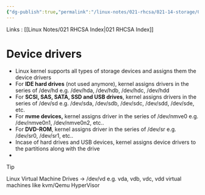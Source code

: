```yaml
---
{"dg-publish":true,"permalink":"/linux-notes/021-rhcsa/021-14-storage/021-14-3-device-drivers/","noteIcon":"","created":"2023-10-07T13:47:51.664+05:30","updated":"2023-10-13T17:11:04.688+05:30"}
---
```


Links : [[Linux Notes/021 RHCSA Index\|021 RHCSA Index]]

# Device drivers

- Linux kernel supports all types of storage devices and assigns them the device drivers
- For **IDE hard drives** (not used anymore), kernel assigns drivers in the series of /dev/hd
		e.g. /dev/hda, /dev/hdb, /dev/hdc, /dev/hdd
- For **SCSI, SAS, SATA, SSD and USB drives**, kernel assigns drivers in the series of /dev/sd
		e.g. /dev/sda, /dev/sdb, /dev/sdc, /dev/sdd, /dev/sde, etc.
- For **nvme devices,** kernel assigns driver in the series of /dev/nmve0
		e.g. /dev/nmve0n1, /dev/nmve0n2, etc..
- For **DVD-ROM**, kernel assigns driver in the series of /dev/sr
		e.g. /dev/sr0, /dev/sr1, etc..
- Incase of hard drives and USB devices, kernel assigns device drivers to the partitions along with the drive
- <style> .container {font-family: sans-serif; text-align: center;} .button-wrapper button {z-index: 1;height: 40px; width: 100px; margin: 10px;padding: 5px;} .excalidraw .App-menu_top .buttonList { display: flex;} .excalidraw-wrapper { height: 800px; margin: 50px; position: relative;} :root[dir="ltr"] .excalidraw .layer-ui__wrapper .zen-mode-transition.App-menu_bottom--transition-left {transform: none;} </style><script src="https://cdn.jsdelivr.net/npm/react@17/umd/react.production.min.js"></script><script src="https://cdn.jsdelivr.net/npm/react-dom@17/umd/react-dom.production.min.js"></script><script type="text/javascript" src="https://cdn.jsdelivr.net/npm/@excalidraw/excalidraw@0/dist/excalidraw.production.min.js"></script><div id="Device_drivers_2023-10-06_1528.30.excalidraw.md1"></div><script>(function(){const InitialData={"type":"excalidraw","version":2,"source":"https://github.com/zsviczian/obsidian-excalidraw-plugin/releases/tag/1.9.19","elements":[{"id":"OB2azQUe","type":"text","x":-323.4332275390625,"y":-190.63063049316406,"width":193.61988830566406,"height":25,"angle":0,"strokeColor":"#1e1e1e","backgroundColor":"transparent","fillStyle":"hachure","strokeWidth":1,"strokeStyle":"solid","roughness":1,"opacity":100,"groupIds":[],"frameId":null,"roundness":null,"seed":1540930447,"version":74,"versionNonce":913890657,"isDeleted":false,"boundElements":null,"updated":1696586535957,"link":null,"locked":false,"text":"/dev/sda (500 GB)","rawText":"/dev/sda (500 GB)","fontSize":20,"fontFamily":1,"textAlign":"left","verticalAlign":"top","baseline":17,"containerId":null,"originalText":"/dev/sda (500 GB)","lineHeight":1.25},{"id":"aa0wo70l","type":"text","x":-228.739013671875,"y":-125.30305480957031,"width":192.0998992919922,"height":25,"angle":0,"strokeColor":"#1e1e1e","backgroundColor":"transparent","fillStyle":"hachure","strokeWidth":1,"strokeStyle":"solid","roughness":1,"opacity":100,"groupIds":[],"frameId":null,"roundness":null,"seed":1281912417,"version":85,"versionNonce":1815183823,"isDeleted":false,"boundElements":null,"updated":1696586451176,"link":null,"locked":false,"text":"/dev/sda1 (100 GB)","rawText":"/dev/sda1 (100 GB)","fontSize":20,"fontFamily":1,"textAlign":"left","verticalAlign":"top","baseline":17,"containerId":null,"originalText":"/dev/sda1 (100 GB)","lineHeight":1.25},{"type":"text","version":43,"versionNonce":9093679,"isDeleted":false,"id":"wMzGRycD","fillStyle":"hachure","strokeWidth":1,"strokeStyle":"solid","roughness":1,"opacity":100,"angle":0,"x":-223.3530502319336,"y":-81.07209777832031,"strokeColor":"#1e1e1e","backgroundColor":"transparent","width":209.73988342285156,"height":25,"seed":618434465,"groupIds":[],"frameId":null,"roundness":null,"boundElements":[],"updated":1696586452160,"link":null,"locked":false,"fontSize":20,"fontFamily":1,"text":"/dev/sda2 (200 GB)","rawText":"/dev/sda2 (200 GB)","textAlign":"left","verticalAlign":"top","containerId":null,"originalText":"/dev/sda2 (200 GB)","lineHeight":1.25,"baseline":17},{"type":"text","version":54,"versionNonce":252884463,"isDeleted":false,"id":"CRP7hEjG","fillStyle":"hachure","strokeWidth":1,"strokeStyle":"solid","roughness":1,"opacity":100,"angle":0,"x":-218.6002426147461,"y":-32.21742248535156,"strokeColor":"#1e1e1e","backgroundColor":"transparent","width":208.49989318847656,"height":25,"seed":905972047,"groupIds":[],"frameId":null,"roundness":null,"boundElements":[],"updated":1696586454725,"link":null,"locked":false,"fontSize":20,"fontFamily":1,"text":"/dev/sda3 (300 GB)","rawText":"/dev/sda3 (300 GB)","textAlign":"left","verticalAlign":"top","containerId":null,"originalText":"/dev/sda3 (300 GB)","lineHeight":1.25,"baseline":17},{"id":"OjEQY2wE","type":"text","x":81.4801025390625,"y":-196.8932647705078,"width":229.95986938476562,"height":25,"angle":0,"strokeColor":"#1e1e1e","backgroundColor":"transparent","fillStyle":"hachure","strokeWidth":1,"strokeStyle":"solid","roughness":1,"opacity":100,"groupIds":[],"frameId":null,"roundness":null,"seed":1837024143,"version":90,"versionNonce":832535041,"isDeleted":false,"boundElements":null,"updated":1696586549183,"link":null,"locked":false,"text":"/dev/nvme0n1 (500 GB)","rawText":"/dev/nvme0n1 (500 GB)","fontSize":20,"fontFamily":1,"textAlign":"left","verticalAlign":"top","baseline":17,"containerId":null,"originalText":"/dev/nvme0n1 (500 GB)","lineHeight":1.25},{"id":"1xr4dOnp","type":"text","x":178.6256103515625,"y":-145.6785125732422,"width":246.49986267089844,"height":25,"angle":0,"strokeColor":"#1e1e1e","backgroundColor":"transparent","fillStyle":"hachure","strokeWidth":1,"strokeStyle":"solid","roughness":1,"opacity":100,"groupIds":[],"frameId":null,"roundness":null,"seed":1037141089,"version":96,"versionNonce":299943041,"isDeleted":false,"boundElements":null,"updated":1696586586693,"link":null,"locked":false,"text":"/dev/nvme0n1p1 (300 GB)","rawText":"/dev/nvme0n1p1 (300 GB)","fontSize":20,"fontFamily":1,"textAlign":"left","verticalAlign":"top","baseline":17,"containerId":null,"originalText":"/dev/nvme0n1p1 (300 GB)","lineHeight":1.25},{"id":"fIi7GAA2","type":"text","x":177.334716796875,"y":-103.73280334472656,"width":255.93984985351562,"height":25,"angle":0,"strokeColor":"#1e1e1e","backgroundColor":"transparent","fillStyle":"hachure","strokeWidth":1,"strokeStyle":"solid","roughness":1,"opacity":100,"groupIds":[],"frameId":null,"roundness":null,"seed":1754828879,"version":117,"versionNonce":2065696897,"isDeleted":false,"boundElements":null,"updated":1696586579265,"link":null,"locked":false,"text":"/dev/nvme0n1p2 (200 GB)","rawText":"/dev/nvme0n1p2 (200 GB)","fontSize":20,"fontFamily":1,"textAlign":"left","verticalAlign":"top","baseline":17,"containerId":null,"originalText":"/dev/nvme0n1p2 (200 GB)","lineHeight":1.25},{"id":"HB_BS5dW-aCyfjA9RDvb1","type":"line","x":-324.27227783203125,"y":-165.3095245361328,"width":90.26470947265625,"height":0.876373291015625,"angle":0,"strokeColor":"#1e1e1e","backgroundColor":"transparent","fillStyle":"hachure","strokeWidth":1,"strokeStyle":"solid","roughness":1,"opacity":100,"groupIds":[],"frameId":null,"roundness":{"type":2},"seed":1383091393,"version":124,"versionNonce":122183823,"isDeleted":false,"boundElements":null,"updated":1696586540155,"link":null,"locked":false,"points":[[0,0],[90.26470947265625,0.876373291015625]],"lastCommittedPoint":null,"startBinding":null,"endBinding":null,"startArrowhead":null,"endArrowhead":null},{"id":"cxlik1ieegXfzZc1z3a5m","type":"line","x":-299.734375,"y":-162.68043518066406,"width":65.726806640625,"height":149.58292286728843,"angle":0,"strokeColor":"#1e1e1e","backgroundColor":"transparent","fillStyle":"hachure","strokeWidth":1,"strokeStyle":"solid","roughness":1,"opacity":100,"groupIds":[],"frameId":null,"roundness":{"type":2},"seed":1403278849,"version":138,"versionNonce":1275588079,"isDeleted":false,"boundElements":null,"updated":1696586519568,"link":null,"locked":false,"points":[[0,0],[0.87646484375,134.61092867359577],[65.726806640625,149.58292286728843]],"lastCommittedPoint":[59.59228515625,157.74411010742188],"startBinding":null,"endBinding":null,"startArrowhead":null,"endArrowhead":null},{"id":"KJyJNklYoqbnoJV2jaIXa","type":"line","x":-305.8687744140625,"y":-67.15760803222656,"width":60.468505859375,"height":2.62908935546875,"angle":0,"strokeColor":"#1e1e1e","backgroundColor":"transparent","fillStyle":"hachure","strokeWidth":1,"strokeStyle":"solid","roughness":1,"opacity":100,"groupIds":[],"frameId":null,"roundness":{"type":2},"seed":1999254625,"version":25,"versionNonce":2074254095,"isDeleted":false,"boundElements":null,"updated":1696586524815,"link":null,"locked":false,"points":[[0,0],[60.468505859375,2.62908935546875]],"lastCommittedPoint":null,"startBinding":null,"endBinding":null,"startArrowhead":null,"endArrowhead":null},{"id":"7GiJ1gyHEvPzpjI2pu_eD","type":"line","x":-304.1160888671875,"y":-115.35719299316406,"width":61.344970703125,"height":0.876373291015625,"angle":0,"strokeColor":"#1e1e1e","backgroundColor":"transparent","fillStyle":"hachure","strokeWidth":1,"strokeStyle":"solid","roughness":1,"opacity":100,"groupIds":[],"frameId":null,"roundness":{"type":2},"seed":1708810543,"version":23,"versionNonce":1629455009,"isDeleted":false,"boundElements":null,"updated":1696586529179,"link":null,"locked":false,"points":[[0,0],[61.344970703125,-0.876373291015625]],"lastCommittedPoint":null,"startBinding":null,"endBinding":null,"startArrowhead":null,"endArrowhead":null},{"id":"5eDq2lti_0E3JxsyVBQQN","type":"line","x":134.06201171875,"y":-164.4331512451172,"width":36.8070068359375,"height":77.99566650390625,"angle":0,"strokeColor":"#1e1e1e","backgroundColor":"transparent","fillStyle":"hachure","strokeWidth":1,"strokeStyle":"solid","roughness":1,"opacity":100,"groupIds":[],"frameId":null,"roundness":{"type":2},"seed":855092673,"version":97,"versionNonce":1485427137,"isDeleted":false,"boundElements":null,"updated":1696586582646,"link":null,"locked":false,"points":[[0,0],[-2.6290283203125,65.72674560546875],[34.177978515625,77.99566650390625]],"lastCommittedPoint":[52.5814208984375,72.737548828125],"startBinding":null,"endBinding":null,"startArrowhead":null,"endArrowhead":null},{"id":"pMIqc1miCa2fTvRTc8OB8","type":"line","x":85.8623046875,"y":-168.81492614746094,"width":125.3189697265625,"height":0,"angle":0,"strokeColor":"#1e1e1e","backgroundColor":"transparent","fillStyle":"hachure","strokeWidth":1,"strokeStyle":"solid","roughness":1,"opacity":100,"groupIds":[],"frameId":null,"roundness":{"type":2},"seed":484115393,"version":78,"versionNonce":386334287,"isDeleted":false,"boundElements":null,"updated":1696586572419,"link":null,"locked":false,"points":[[0,0],[125.3189697265625,0]],"lastCommittedPoint":null,"startBinding":null,"endBinding":null,"startArrowhead":null,"endArrowhead":null},{"id":"QGTonKmhTKsGZYa6DqK3x","type":"line","x":134.938232421875,"y":-134.6370391845703,"width":36.8070068359375,"height":1.752716064453125,"angle":0,"strokeColor":"#1e1e1e","backgroundColor":"transparent","fillStyle":"hachure","strokeWidth":1,"strokeStyle":"solid","roughness":1,"opacity":100,"groupIds":[],"frameId":null,"roundness":{"type":2},"seed":1850234945,"version":25,"versionNonce":241666351,"isDeleted":false,"boundElements":null,"updated":1696586591565,"link":null,"locked":false,"points":[[0,0],[36.8070068359375,-1.752716064453125]],"lastCommittedPoint":null,"startBinding":null,"endBinding":null,"startArrowhead":null,"endArrowhead":null},{"id":"nGvES7qM","type":"text","x":186.16552734375,"y":-91.79768371582031,"width":10,"height":25,"angle":0,"strokeColor":"#1e1e1e","backgroundColor":"transparent","fillStyle":"hachure","strokeWidth":1,"strokeStyle":"solid","roughness":1,"opacity":100,"groupIds":[],"frameId":null,"roundness":null,"seed":935492641,"version":2,"versionNonce":1974299791,"isDeleted":true,"boundElements":null,"updated":1696586562377,"link":null,"locked":false,"text":"","rawText":"","fontSize":20,"fontFamily":1,"textAlign":"left","verticalAlign":"top","baseline":17,"containerId":null,"originalText":"","lineHeight":1.25}],"appState":{"theme":"dark","viewBackgroundColor":"#ffffff","currentItemStrokeColor":"#1e1e1e","currentItemBackgroundColor":"transparent","currentItemFillStyle":"hachure","currentItemStrokeWidth":1,"currentItemStrokeStyle":"solid","currentItemRoughness":1,"currentItemOpacity":100,"currentItemFontFamily":1,"currentItemFontSize":20,"currentItemTextAlign":"left","currentItemStartArrowhead":null,"currentItemEndArrowhead":"arrow","scrollX":347.78326416015625,"scrollY":402.5692138671875,"zoom":{"value":1},"currentItemRoundness":"round","gridSize":null,"gridColor":{"Bold":"#C9C9C9FF","Regular":"#EDEDEDFF"},"currentStrokeOptions":null,"previousGridSize":null,"frameRendering":{"enabled":true,"clip":true,"name":true,"outline":true}},"files":{}};InitialData.scrollToContent=true;App=()=>{const e=React.useRef(null),t=React.useRef(null),[n,i]=React.useState({width:void 0,height:void 0});return React.useEffect(()=>{i({width:t.current.getBoundingClientRect().width,height:t.current.getBoundingClientRect().height});const e=()=>{i({width:t.current.getBoundingClientRect().width,height:t.current.getBoundingClientRect().height})};return window.addEventListener("resize",e),()=>window.removeEventListener("resize",e)},[t]),React.createElement(React.Fragment,null,React.createElement("div",{className:"excalidraw-wrapper",ref:t},React.createElement(ExcalidrawLib.Excalidraw,{ref:e,width:n.width,height:n.height,initialData:InitialData,viewModeEnabled:!0,zenModeEnabled:!0,gridModeEnabled:!1})))},excalidrawWrapper=document.getElementById("Device_drivers_2023-10-06_1528.30.excalidraw.md1");ReactDOM.render(React.createElement(App),excalidrawWrapper);})();</script>
>[!tip] 
>Linux Virtual Machine Drives &rarr; /dev/vd
>e.g. vda, vdb, vdc, vdd
>virtual machines like kvm/Qemu HyperVisor